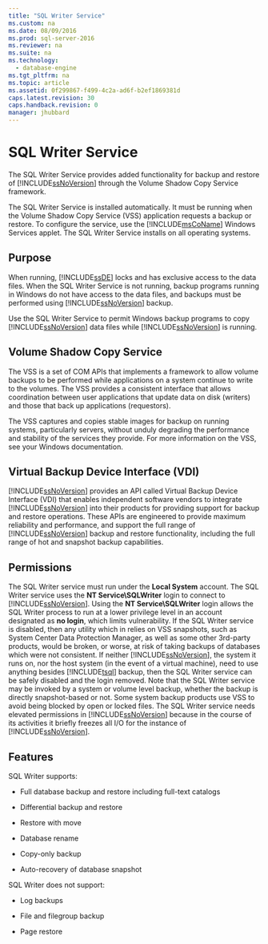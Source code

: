 ```yaml
---
title: "SQL Writer Service"
ms.custom: na
ms.date: 08/09/2016
ms.prod: sql-server-2016
ms.reviewer: na
ms.suite: na
ms.technology: 
  - database-engine
ms.tgt_pltfrm: na
ms.topic: article
ms.assetid: 0f299867-f499-4c2a-ad6f-b2ef1869381d
caps.latest.revision: 30
caps.handback.revision: 0
manager: jhubbard
---
```

# SQL Writer Service
The SQL Writer Service provides added functionality for backup and restore of [!INCLUDE[ssNoVersion](../../Topics/TopicNameContainA/tokens/ssNoVersion_md.md)] through the Volume Shadow Copy Service framework.  
  
 The SQL Writer Service is installed automatically. It must be running when the Volume Shadow Copy Service (VSS) application requests a backup or restore. To configure the service, use the [!INCLUDE[msCoName](../../Topics/TopicNameContainA/tokens/msCoName_md.md)] Windows Services applet. The SQL Writer Service installs on all operating systems.  
  
## Purpose  
 When running, [!INCLUDE[ssDE](../../Topics/TopicNameContainA/tokens/ssDE_md.md)] locks and has exclusive access to the data files. When the SQL Writer Service is not running, backup programs running in Windows do not have access to the data files, and backups must be performed using [!INCLUDE[ssNoVersion](../../Topics/TopicNameContainA/tokens/ssNoVersion_md.md)] backup.  
  
 Use the SQL Writer Service to permit Windows backup programs to copy [!INCLUDE[ssNoVersion](../../Topics/TopicNameContainA/tokens/ssNoVersion_md.md)] data files while [!INCLUDE[ssNoVersion](../../Topics/TopicNameContainA/tokens/ssNoVersion_md.md)] is running.  
  
## Volume Shadow Copy Service  
 The VSS is a set of COM APIs that implements a framework to allow volume backups to be performed while applications on a system continue to write to the volumes. The VSS provides a consistent interface that allows coordination between user applications that update data on disk (writers) and those that back up applications (requestors).  
  
 The VSS captures and copies stable images for backup on running systems, particularly servers, without unduly degrading the performance and stability of the services they provide. For more information on the VSS, see your Windows documentation.  
  
## Virtual Backup Device Interface (VDI)  
 [!INCLUDE[ssNoVersion](../../Topics/TopicNameContainA/tokens/ssNoVersion_md.md)] provides an API called Virtual Backup Device Interface (VDI) that enables independent software vendors to integrate [!INCLUDE[ssNoVersion](../../Topics/TopicNameContainA/tokens/ssNoVersion_md.md)] into their products for providing support for backup and restore operations. These APIs are engineered to provide maximum reliability and performance, and support the full range of [!INCLUDE[ssNoVersion](../../Topics/TopicNameContainA/tokens/ssNoVersion_md.md)] backup and restore functionality, including the full range of hot and snapshot backup capabilities.  
  
## Permissions  
 The SQL Writer service must run under the **Local System** account. The SQL Writer service uses the **NT Service\SQLWriter** login to connect to [!INCLUDE[ssNoVersion](../../Topics/TopicNameContainA/tokens/ssNoVersion_md.md)]. Using the **NT Service\SQLWriter** login allows the SQL Writer process to run at a lower privilege level in an account designated as **no login**, which limits vulnerability. If the SQL Writer service is disabled, then any utility which in relies on VSS snapshots, such as System Center Data Protection Manager, as well as some other 3rd-party products, would be broken, or worse, at risk of taking backups of databases which were not consistent. If neither [!INCLUDE[ssNoVersion](../../Topics/TopicNameContainA/tokens/ssNoVersion_md.md)], the system it runs on, nor the host system (in the event of a virtual machine), need to use anything besides [!INCLUDE[tsql](../../Topics/TopicNameContainA/tokens/tsql_md.md)] backup, then the SQL Writer service can be safely disabled and the login removed.  Note that the SQL Writer service may be invoked by a system or volume level backup, whether the backup is directly snapshot-based or not. Some system backup products use VSS to avoid being blocked by open or locked files. The SQL Writer service needs elevated permissions in [!INCLUDE[ssNoVersion](../../Topics/TopicNameContainA/tokens/ssNoVersion_md.md)] because in the course of its activities it briefly freezes all I/O for the instance of [!INCLUDE[ssNoVersion](../../Topics/TopicNameContainA/tokens/ssNoVersion_md.md)].  
  
## Features  
 SQL Writer supports:  
  
-   Full database backup and restore including full-text catalogs  
  
-   Differential backup and restore  
  
-   Restore with move  
  
-   Database rename  
  
-   Copy-only backup  
  
-   Auto-recovery of database snapshot  
  
 SQL Writer does not support:  
  
-   Log backups  
  
-   File and filegroup backup  
  
-   Page restore